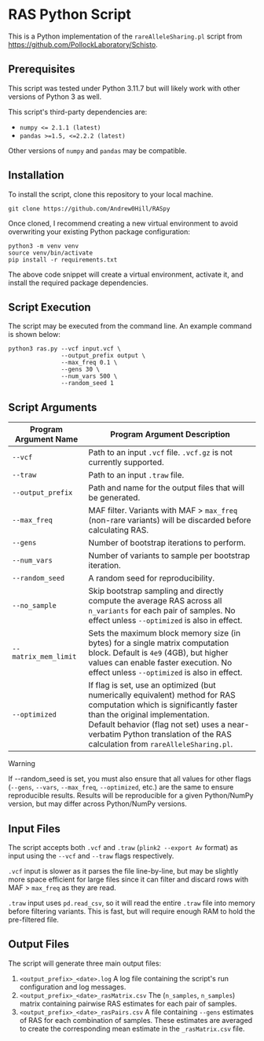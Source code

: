 # RAS Python Script

This is a Python implementation of the `rareAlleleSharing.pl` script from https://github.com/PollockLaboratory/Schisto.

## Prerequisites

This script was tested under Python 3.11.7 but will likely work with other versions of Python 3 as well.

This script's third-party dependencies are:
- `numpy <= 2.1.1 (latest)`
- `pandas >=1.5, <=2.2.2 (latest)`

Other versions of `numpy` and `pandas` may be compatible.

## Installation
To install the script, clone this repository to your local machine.

```shell
git clone https://github.com/Andrew0Hill/RASpy
```

Once cloned, I recommend creating a new virtual environment to avoid overwriting your existing Python package configuration:

```shell
python3 -m venv venv 
source venv/bin/activate
pip install -r requirements.txt
```

The above code snippet will create a virtual environment, activate it, and install the required package dependencies.

## Script Execution

The script may be executed from the command line. An example command is shown below:

```shell
python3 ras.py --vcf input.vcf \
               --output_prefix output \
               --max_freq 0.1 \
               --gens 30 \
               --num_vars 500 \
               --random_seed 1
```

## Script Arguments

| Program Argument Name  | Program Argument Description                                                                                                                                                                                                                                                             |
|------------------------|------------------------------------------------------------------------------------------------------------------------------------------------------------------------------------------------------------------------------------------------------------------------------------------|
| `--vcf`                | Path to an input `.vcf` file. `.vcf.gz` is not currently supported.                                                                                                                                                                                                                      |
| `--traw`               | Path to an input `.traw` file.                                                                                                                                                                                                                                                           |
| `--output_prefix`      | Path and name for the output files that will be generated.                                                                                                                                                                                                                               |
| `--max_freq`           | MAF filter. Variants with MAF > `max_freq` (non-rare variants) will be discarded before calculating RAS.                                                                                                                                                                                 |
| `--gens`               | Number of bootstrap iterations to perform.                                                                                                                                                                                                                                               | 
| `--num_vars`           | Number of variants to sample per bootstrap iteration.                                                                                                                                                                                                                                    |
| `--random_seed`        | A random seed for reproducibility.                                                                                                                                                                                                                                                       |
| `--no_sample`          | Skip bootstrap sampling and directly compute the average RAS across all `n_variants` for each pair of samples. No effect unless `--optimized` is also in effect.                                                                                                                         |
| `--matrix_mem_limit`   | Sets the maximum block memory size (in bytes) for a single matrix computation block. Default is `4e9` (4GB), but higher values can enable faster execution. No effect unless `--optimized` is also in effect.                                                                            | 
| `--optimized`          | If flag is set, use an optimized (but numerically equivalent) method for RAS computation which is significantly faster than the original implementation.<br> Default behavior (flag not set) uses a near-verbatim Python translation of the RAS calculation from `rareAlleleSharing.pl`. | 

> [!WARNING]
> If --random_seed is set, you must also ensure that all values for other flags (`--gens`, `--vars`, `--max_freq`, `--optimized`, etc.) are the same to ensure reproducible results.
> Results will be reproducible for a given Python/NumPy version, but may differ across Python/NumPy versions.

## Input Files

The script accepts both `.vcf` and `.traw` (`plink2 --export Av` format) as input using the `--vcf` and `--traw` flags respectively.

`.vcf` input is slower as it parses the file line-by-line, but may be slightly more space efficient for large files since it can filter and discard rows with MAF > `max_freq` as they are read. 

`.traw` input uses `pd.read_csv`, so it will read the entire `.traw` file into memory before filtering variants. This is fast, but will require enough RAM to hold the pre-filtered file.

## Output Files

The script will generate three main output files:

1. `<output_prefix>_<date>.log` A log file containing the script's run configuration and log messages.
2. `<output_prefix>_<date>_rasMatrix.csv` The (`n_samples`, `n_samples`) matrix containing pairwise RAS estimates for each pair of samples.
3. `<output_prefix>_<date>_rasPairs.csv` A file containing `--gens` estimates of RAS for each combination of samples. These estimates are averaged to create the corresponding mean estimate in the `_rasMatrix.csv` file.

